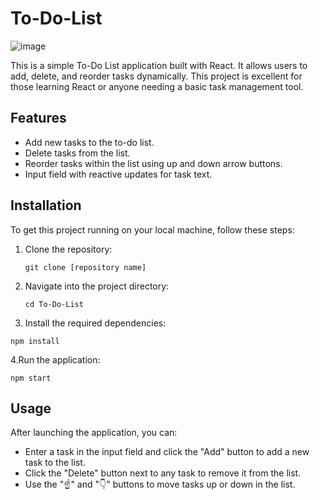 # To-Do-List
![image](https://github.com/jaggerchen2001/To-Do-List/assets/122486839/60b5b22b-ea71-4f57-b6c6-68d7f71dde54)

This is a simple To-Do List application built with React. It allows users to add, delete, and reorder tasks dynamically. This project is excellent for those learning React or anyone needing a basic task management tool.

## Features

- Add new tasks to the to-do list.
- Delete tasks from the list.
- Reorder tasks within the list using up and down arrow buttons.
- Input field with reactive updates for task text.

## Installation

To get this project running on your local machine, follow these steps:

1. Clone the repository:
   ```
   git clone [repository name]
   ```

2. Navigate into the project directory:
    ```
   cd To-Do-List
    ```
3. Install the required dependencies:
  ```
  npm install
  ```
4.Run the application:
  ```
  npm start
  ```

## Usage

After launching the application, you can:

- Enter a task in the input field and click the "Add" button to add a new task to the list.
- Click the "Delete" button next to any task to remove it from the list.
- Use the "☝️" and "👇" buttons to move tasks up or down in the list.
